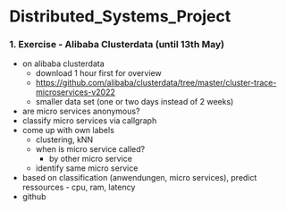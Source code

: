 # Distributed_Systems_Project

### 1. Exercise - Alibaba Clusterdata (until 13th May)
- on alibaba clusterdata
	- download 1 hour first for overview
	- https://github.com/alibaba/clusterdata/tree/master/cluster-trace-microservices-v2022
	- smaller data set (one or two days instead of 2 weeks)
- are micro services anonymous?
- classify micro services via callgraph
- come up with own labels
	- clustering, kNN
	- when is micro service called?
		- by other micro service
	- identify same micro service
- based on classification (anwendungen, micro services), predict ressources 
		- cpu, ram, latency
- github